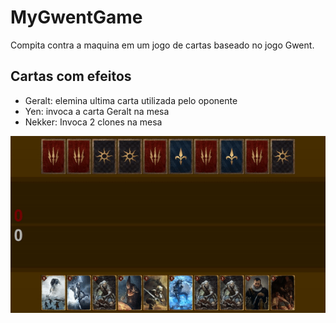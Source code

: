# MyGwentGame

Compita contra a maquina em um jogo de cartas baseado no jogo Gwent.

## Cartas com efeitos
 - Geralt: elemina ultima carta utilizada pelo oponente
 - Yen: invoca a carta Geralt na mesa
 - Nekker: Invoca 2 clones na mesa
 
 ![ScreenShot](docs/preview.gif)
